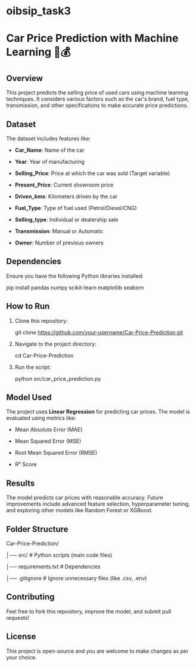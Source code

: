 # oibsip_task3

# Car Price Prediction with Machine Learning 🚗💰  

## Overview  

This project predicts the selling price of used cars using machine learning techniques. It considers various factors such as the car's brand, fuel type, transmission, and other specifications to make accurate price predictions.

## Dataset  

The dataset includes features like:

- **Car_Name**: Name of the car

- **Year**: Year of manufacturing

- **Selling_Price**: Price at which the car was sold (Target variable)

- **Present_Price**: Current showroom price

- **Driven_kms**: Kilometers driven by the car

- **Fuel_Type**: Type of fuel used (Petrol/Diesel/CNG)

- **Selling_type**: Individual or dealership sale

- **Transmission**: Manual or Automatic

- **Owner**: Number of previous owners

## Dependencies  

Ensure you have the following Python libraries installed:

pip install pandas numpy scikit-learn matplotlib seaborn

## How to Run  
1. Clone this repository:  

   git clone https://github.com/your-username/Car-Price-Prediction.git
   
2. Navigate to the project directory:  
   
   cd Car-Price-Prediction
   
3. Run the script:  
   
   python src/car_price_prediction.py


## Model Used  

The project uses **Linear Regression** for predicting car prices. The model is evaluated using metrics like:

- Mean Absolute Error (MAE)

- Mean Squared Error (MSE)

- Root Mean Squared Error (RMSE)

- R² Score

## Results  

The model predicts car prices with reasonable accuracy. Future improvements include advanced feature selection, hyperparameter tuning, and exploring other models like Random Forest or XGBoost.

## Folder Structure  

Car-Price-Prediction/

│── src/               # Python scripts (main code files)

│── requirements.txt   # Dependencies

│── .gitignore         # Ignore unnecessary files (like .csv, .env)


## Contributing  
Feel free to fork this repository, improve the model, and submit pull requests!

## License  
This project is open-source and you are welcome to make changes as per your choice.

